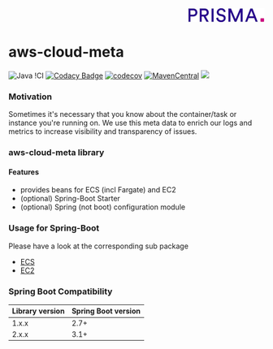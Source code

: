 <div align="right"><a target="myNextJob" href="https://www.prisma-capacity.eu/careers#job-offers">
    <img class="inline" src="prisma.png">
</a></div>

# aws-cloud-meta

![Java
!CI](https://github.com/prisma-capacity/aws-cloud-meta/workflows/Java%20CI/badge.svg?branch=main)
[![Codacy Badge](https://api.codacy.com/project/badge/Grade/333bfd567a6a447895212994b414f077)](https://app.codacy.com/gh/prisma-capacity/aws-cloud-meta?utm_source=github.com&utm_medium=referral&utm_content=prisma-capacity/aws-cloud-meta&utm_campaign=Badge_Grade_Settings)
[![codecov](https://codecov.io/gh/prisma-capacity/aws-cloud-meta/branch/main/graph/badge.svg)](https://codecov.io/gh/prisma-capacity/aws-cloud-meta)
[![MavenCentral](https://img.shields.io/maven-central/v/eu.prismacapacity/aws-cloud-meta)](http://search.maven.org/#search%7Cgav%7C1%7Cg%3A%22eu.prismacapacity%22)
<a href="https://www.apache.org/licenses/LICENSE-2.0">
    <img class="inline" src="https://img.shields.io/badge/license-ASL2-green.svg?style=flat">
</a>


### Motivation

Sometimes it's necessary that you know about the container/task or instance you're running on. We use this meta data to enrich 
our logs and metrics to increase visibility and transparency of issues.

### aws-cloud-meta library

#### Features
* provides beans for ECS (incl Fargate) and EC2
* (optional) Spring-Boot Starter
* (optional) Spring (not boot) configuration module 

### Usage for Spring-Boot

Please have a look at the corresponding sub package
* [ECS](aws-cloud-meta-spring-ecs/README.md)
* [EC2](aws-cloud-meta-spring-ec2/README.md) 

### Spring Boot Compatibility

| Library version | Spring Boot version |
|-----------------|---------------------|
| 1.x.x           | 2.7+                |
| 2.x.x           | 3.1+                |
